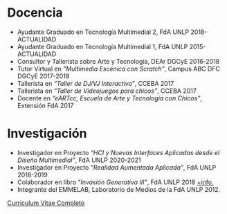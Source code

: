# Docencia

* Ayudante Graduado en Tecnología Multimedial 2, FdA UNLP 2018-ACTUALIDAD
* Ayudante Graduado en Tecnología Multimedial 1, FdA UNLP 2015-ACTUALIDAD
* Consultor y Tallerista sobre Arte y Tecnología, DEAr DGCyE 2016-2018
* Tutor Virtual en *"Multimedia Escénica con Scratch"*, Campus ABC DFC DGCyE 2017-2018
* Tallerista en *“Taller de DJ/VJ Interactivo”*, CCEBA 2017
* Tallerista en *“Taller de Videojuegos para chicos”*, CCEBA 2017
* Docente en *“eARTcc, Escuela de Arte y Tecnología con Chicos”*, Extensión FdA 2017

# Investigación
* Investigador en Proyecto *“HCI y Nuevas Interfaces Aplicadas desde el Diseño Multimedial”*, FdA UNLP 2020-2021
* Investigador en Proyecto *“Realidad Aumentada Aplicada”*, FdA UNLP 2018-2019
* Colaborador en libro *"Invasión Generativa III"*, FdA UNLP 2018 [+info.](http://www.invasiongenerativa.ar/)
* Integrante del EMMELAB, Laboratorio de Medios de la FdA UNLP 2012.

[Curriculum Vitae Completo](https://docs.google.com/document/d/12MhhhWJzPP0icN3zl5zAOoTq4pFjkbZshRqGL-jp-0Y/edit?usp=sharing)
